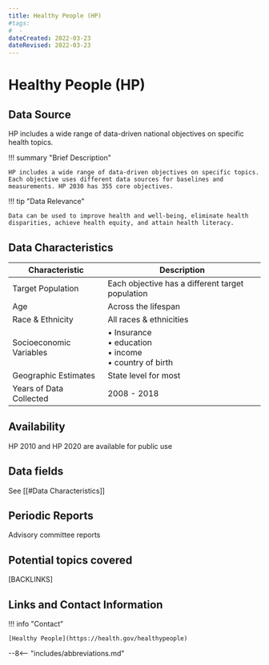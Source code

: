 ```yaml
---
title: Healthy People (HP)
#tags:
#  - 
dateCreated: 2022-03-23
dateRevised: 2022-03-23
---
```

# Healthy People (HP)

## Data Source
HP includes a wide range of data-driven national objectives on specific health topics. 

!!! summary "Brief Description"

    HP includes a wide range of data-driven objectives on specific topics. Each objective uses different data sources for baselines and measurements. HP 2030 has 355 core objectives.
    
!!! tip "Data Relevance"

    Data can be used to improve health and well-being, eliminate health disparities, achieve health equity, and attain health literacy.
    
## Data Characteristics
| Characteristic          | Description                                                     |
| ----------------------- | --------------------------------------------------------------- |
| Target Population       | Each objective has a different target population                |
| Age                     | Across the lifespan                                             |
| Race & Ethnicity        | All races & ethnicities                                         |
| Socioeconomic Variables | • Insurance<br/>• education<br/>• income<br/>• country of birth |
| Geographic Estimates    | State level for most                                            |
| Years of Data Collected | 2008 - 2018                                                                |

## Availability
HP 2010 and HP 2020 are available for public use

## Data fields 
See [[#Data Characteristics]]

## Periodic Reports
Advisory committee reports

## Potential topics covered
[BACKLINKS]

## Links and Contact Information
!!! info "Contact"

    [Healthy People](https://health.gov/healthypeople)

--8<-- "includes/abbreviations.md"